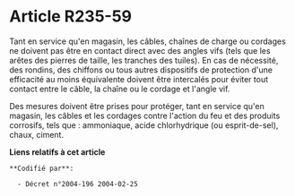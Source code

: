 # Article R235-59

Tant en service qu'en magasin, les câbles, chaînes de charge ou cordages ne doivent pas être en contact direct avec des
angles vifs (tels que les arêtes des pierres de taille, les tranches des tuiles). En cas de nécessité, des rondins, des
chiffons ou tous autres dispositifs de protection d'une efficacité au moins équivalente doivent être intercalés pour éviter
tout contact entre le câble, la chaîne ou le cordage et l'angle vif.

Des mesures doivent être prises pour protéger, tant en service qu'en magasin, les câbles et les cordages contre l'action du
feu et des produits corrosifs, tels que : ammoniaque, acide chlorhydrique (ou esprit-de-sel), chaux, ciment.

**Liens relatifs à cet article**

	**Codifié par**:

	  - Décret n°2004-196 2004-02-25
